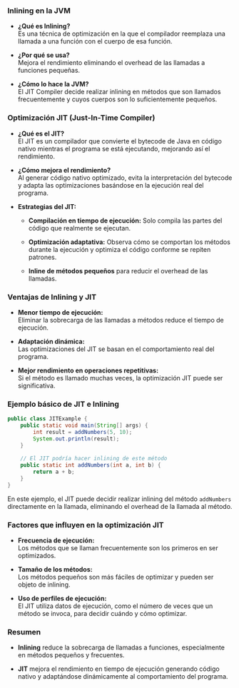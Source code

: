 
### **Inlining en la JVM**

- **¿Qué es Inlining?**  
    Es una técnica de optimización en la que el compilador reemplaza una llamada a una función con el cuerpo de esa función.
    
- **¿Por qué se usa?**  
    Mejora el rendimiento eliminando el overhead de las llamadas a funciones pequeñas.
    
- **¿Cómo lo hace la JVM?**  
    El JIT Compiler decide realizar inlining en métodos que son llamados frecuentemente y cuyos cuerpos son lo suficientemente pequeños.
    

### **Optimización JIT (Just-In-Time Compiler)**

- **¿Qué es el JIT?**  
    El JIT es un compilador que convierte el bytecode de Java en código nativo mientras el programa se está ejecutando, mejorando así el rendimiento.
    
- **¿Cómo mejora el rendimiento?**  
    Al generar código nativo optimizado, evita la interpretación del bytecode y adapta las optimizaciones basándose en la ejecución real del programa.
    
- **Estrategias del JIT:**
    
    - **Compilación en tiempo de ejecución:** Solo compila las partes del código que realmente se ejecutan.
        
    - **Optimización adaptativa:** Observa cómo se comportan los métodos durante la ejecución y optimiza el código conforme se repiten patrones.
        
    - **Inline de métodos pequeños** para reducir el overhead de las llamadas.
        

### **Ventajas de Inlining y JIT**

- **Menor tiempo de ejecución:**  
    Eliminar la sobrecarga de las llamadas a métodos reduce el tiempo de ejecución.
    
- **Adaptación dinámica:**  
    Las optimizaciones del JIT se basan en el comportamiento real del programa.
    
- **Mejor rendimiento en operaciones repetitivas:**  
    Si el método es llamado muchas veces, la optimización JIT puede ser significativa.
    

### **Ejemplo básico de JIT e Inlining**

```java
public class JITExample {
    public static void main(String[] args) {
        int result = addNumbers(5, 10);
        System.out.println(result);
    }
    
    // El JIT podría hacer inlining de este método
    public static int addNumbers(int a, int b) {
        return a + b;
    }
}
```

En este ejemplo, el JIT puede decidir realizar inlining del método `addNumbers` directamente en la llamada, eliminando el overhead de la llamada al método.

### **Factores que influyen en la optimización JIT**

- **Frecuencia de ejecución:**  
    Los métodos que se llaman frecuentemente son los primeros en ser optimizados.
    
- **Tamaño de los métodos:**  
    Los métodos pequeños son más fáciles de optimizar y pueden ser objeto de inlining.
    
- **Uso de perfiles de ejecución:**  
    El JIT utiliza datos de ejecución, como el número de veces que un método se invoca, para decidir cuándo y cómo optimizar.
    

### **Resumen**

- **Inlining** reduce la sobrecarga de llamadas a funciones, especialmente en métodos pequeños y frecuentes.
    
- **JIT** mejora el rendimiento en tiempo de ejecución generando código nativo y adaptándose dinámicamente al comportamiento del programa.